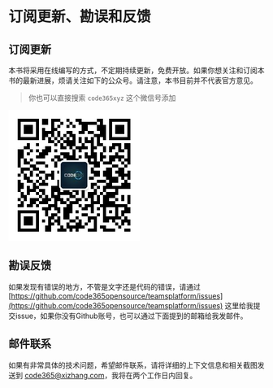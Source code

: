 # 订阅更新、勘误和反馈

## 订阅更新

本书将采用在线编写的方式，不定期持续更新，免费开放。如果你想关注和订阅本书的最新进展，烦请关注如下的公众号。请注意，本书目前并不代表官方意见。

> 你也可以直接搜索 `code365xyz` 这个微信号添加

![                  &#x516C;&#x4F17;&#x53F7;&#x4E8C;&#x7EF4;&#x7801;](../.gitbook/assets/code365-qrcode.jpg)

## 勘误反馈

如果发现有错误的地方，不管是文字还是代码的错误，请通过 [https://github.com/code365opensource/teamsplatform/issues](https://github.com/code365opensource/teamsplatform/issues) 这里给我提交issue，如果你没有Github账号，也可以通过下面提到的邮箱给我发邮件。

## 邮件联系

如果有非常具体的技术问题，希望邮件联系，请将详细的上下文信息和相关截图发送到 [code365@xizhang.com](mailto:code365@xizhang.com)，我将在两个工作日内回复。



